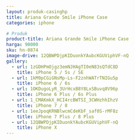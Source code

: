 ```yaml
---
layout: produk-casinghp
title: Ariana Grande Smile iPhone Case
categories: iphone

# Produk
product-title: Ariana Grande Smile iPhone Case
harga: 90000
sku: hn-0874
image-drive: 12QBWPDjpKIDuonkYAubcKGUViphVF-nQ
gallery:
  - url: 1zGDHPmOjgz3emNJHAgTI0eN83sQTdC8D
    title: iPhone 5 / 5s / SE
  - url: 1kM9pCGiGNsMp-Ls-F2znhWATrTNIGu5p
    title: iPhone 6 / 6s
  - url: 1OKDugoLyR_3UrHcxB8Y8LxSBuvq8V96p
    title: iPhone 6 Plus / 6s Plus
  - url: 1_CMAKmkX_HCI4rcBWTSI_3CWHzhhIhzV
    title: iPhone 7 / 8
  - url: 1eeJpoqKRNBlwcmCdeKbF_saf0S-rMF8z
    title: iPhone 7 Plus / 8 Plus
  - url: 12QBWPDjpKIDuonkYAubcKGUViphVF-nQ
    title: iPhone X
---
```

